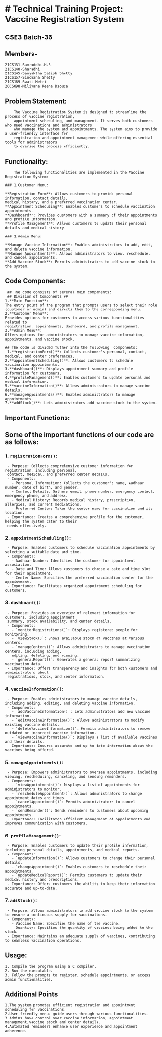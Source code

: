   # # Technical Training Project: Vaccine Registration System
## CSE3 Batch-36

 ## Members-
    21CS131-Samruddhi.H.R
    21CS140-Sharadhi
    21CS145-Sanyuktha Satish Shetty
    21CS157-Sinchana Shetty
    21CS169-Swati Metri
    20CS098-Miliyana Reena Dsouza

## Problem Statement:
        The Vaccine Registration System is designed to streamline the process of vaccine registration,
        appointment scheduling, and management. It serves both customers who need vaccinations and administrators
        who manage the system and appointments. The system aims to provide a user-friendly interface for
        registration and appointment management while offering essential tools for administrators
        to oversee the process efficiently.
 
## Functionality:
        The following functionalities are implemented in the Vaccine Registration System:

    ### 1.Customer Menu:
    
    **Registration Form**: Allows customers to provide personal information, contact details,
    medical history, and a preferred vaccination center.
    **Appointment Scheduling**: Enables customers to schedule vaccination appointments.
    **Dashboard**: Provides customers with a summary of their appointments and profile information.
    **Profile Management**: Allows customers to update their personal details and medical history.
    
    ### 2.Admin Menu:
    
    **Manage Vaccine Information**: Enables administrators to add, edit, and delete vaccine information.
    **Manage Appointments**: Allows administrators to view, reschedule, and cancel appointments.
    **Add Vaccine Stock**: Permits administrators to add vaccine stock to the system.


## Code Components:
     ## The code consists of several main components:
     ## Division of Components ##
    1.**Main Function**: 
    The entry point of the program that prompts users to select their role
    (customer or admin) and directs them to the corresponding menu.
    2.**Customer Menu**: 
    Provides options for customers to access various functionalities related to 
    registration, appointments, dashboard, and profile management.
    3.**Admin Menu**: 
    Offers options for administrators to manage vaccine information, appointments, and vaccine stock.
    
    ## The code is divided futher into the following  components:
     1.**registrationForm()**: Collects customer's personal, contact, medical, and center preferences.
    2.**appointmentScheduling()**: Allows customers to schedule vaccination appointments.
    3.**dashboard()**: Displays appointment summary and profile information for customers.
    4.**profileManagement()**: Enables customers to update personal and medical information.
    5.**vaccineInformation()**: Allows administrators to manage vaccine details.
    6.**manageAppointments()**: Enables administrators to manage appointments.
    7.**addStock()**: Lets administrators add vaccine stock to the system.

## Important Functions:

## Some of the important functions of our code are as follows:

### 1. **`registrationForm()`:**
     - Purpose: Collects comprehensive customer information for registration, including personal,
     contact, medical, and preferred center details.
     - Components:
       - Personal Information: Collects the customer's name, Aadhaar number, date of birth, and gender.
       - Contact Details: Gathers email, phone number, emergency contact, emergency phone, and address.
       - Medical History: Records medical history, prescription, allergies, and current medications.
       - Preferred Center: Takes the center name for vaccination and its location.
     - Importance: Creates a comprehensive profile for the customer, helping the system cater to their
     needs effectively.

### 2. **`appointmentScheduling()`:**
     - Purpose: Enables customers to schedule vaccination appointments by selecting a suitable date and time.
     - Components:
       - Aadhaar Number: Identifies the customer for appointment association.
       - Date and Time: Allows customers to choose a date and time slot for their appointment.
       - Center Name: Specifies the preferred vaccination center for the appointment.
     - Importance: Facilitates organized appointment scheduling for customers.

### 3. **`dashboard()`:**
     - Purpose: Provides an overview of relevant information for customers, including appointment 
     summary, stock availability, and center details.
     - Components:
       - `monitorRegistrations()`: Displays registered people for monitoring.
       - `viewStock()`: Shows available stock of vaccines at various centers.
       - `manageCenters()`: Allows administrators to manage vaccination centers, including adding,
       editing, deleting, and viewing.
       - `generalReport()`: Generates a general report summarizing vaccination data.
     - Importance: Offers transparency and insights for both customers and administrators about
     registrations, stock, and center information.

### 4. **`vaccineInformation()`:**
     - Purpose: Enables administrators to manage vaccine details, including adding, editing, and deleting vaccine information.
     - Components:
       - `addVaccineInformation()`: Lets administrators add new vaccine information.
       - `editVaccineInformation()`: Allows administrators to modify existing vaccine details.
       - `deleteVaccineInformation()`: Permits administrators to remove outdated or incorrect vaccine information.
       - `viewVaccineInformation()`: Displays a list of available vaccines and their details.
     - Importance: Ensures accurate and up-to-date information about the vaccines being offered.

### 5. **`manageAppointments()`:**
     - Purpose: Empowers administrators to oversee appointments, including viewing, rescheduling, canceling, and sending reminders.
     - Components:
       - `viewAppointments()`: Displays a list of appointments for administrators to monitor.
       - `rescheduleAppointment()`: Allows administrators to change appointment dates and times.
       - `cancelAppointment()`: Permits administrators to cancel appointments.
       - `sendReminder()`: Sends reminders to customers about upcoming appointments.
     - Importance: Facilitates efficient management of appointments and improves communication with customers.

### 6. **`profileManagement()`:**
     - Purpose: Enables customers to update their profile information, including personal details, appointments, and medical reports.
     - Components:
       - `updateInformation()`: Allows customers to change their personal details.
       - `changeAppointment()`: Enables customers to reschedule their appointments.
       - `updateMedicalReport()`: Permits customers to update their medical history and prescriptions.
     - Importance: Offers customers the ability to keep their information accurate and up-to-date.

### 7. **`addStock()`:**
     - Purpose: Allows administrators to add vaccine stock to the system to ensure a continuous supply for vaccinations.
     - Components:
       - Vaccine Name: Specifies the name of the vaccine.
       - Quantity: Specifies the quantity of vaccines being added to the stock.
     - Importance: Maintains an adequate supply of vaccines, contributing to seamless vaccination operations.

## Usage:
    1. Compile the program using a C compiler.
    2. Run the executable.
    3. Follow the prompts to register, schedule appointments, or access admin functionalities.

## Additional Points
    1.The system promotes efficient registration and appointment scheduling for vaccinations.
    2.User-friendly menus guide users through various functionalities.
    3.Admins have control over vaccine information, appointment management,vaccine stock and center details.
    4.Automated reminders enhance user experience and appointment adherence.




